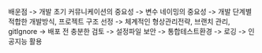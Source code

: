 
배운점
-> 개발 초기 커뮤니케이션의 중요성
-> 변수 네이밍의 중요성
-> 개발 단계별 적합한 개발방식, 프로젝트 구조 선정
-> 체계적인 형상관리전략, 브랜치 관리, gitIgnore
-> 배포 전 충분한 검토
-> 설정파일 보안
-> 통합테스트환경
-> 로깅
-> 인공지능 활용

